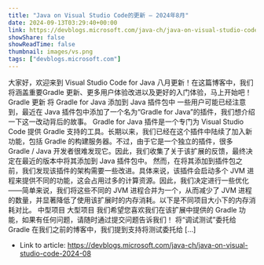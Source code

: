 ```yaml
---
title: "Java on Visual Studio Code的更新 – 2024年8月"
date: 2024-09-13T03:29:40+00:00
link: https://devblogs.microsoft.com/java-ch/java-on-visual-studio-code-2024-08
showShare: false
showReadTime: false
thumbnail: images/vs.png
tags: ["devblogs.microsoft.com"]
---
```

大家好，欢迎来到 Visual Studio Code for Java 八月更新！在这篇博客中，我们将涵盖重要Gradle 更新、更多用户体验改进以及更好的入门体验，马上开始吧！ Gradle 更新 将 Gradle for Java 添加到 Java 插件包中 一些用户可能已经注意到，最近在 Java 插件包中添加了一个名为“Gradle for Java”的插件，我们想介绍一下这一改动背后的故事。 Gradle for Java 插件是一个专门为 Visual Studio Code 提供 Gradle 支持的工具。长期以来，我们已经在这个插件中陆续了加入新功能，包括 Gradle 的构建服务器。不过，由于它是一个独立的插件，很多 Gradle / Java 开发者很难发现它。因此，我们收集了关于该扩展的反馈，最终决定在最近的版本中将其添加到 Java 插件包中。 然而，在将其添加到插件包之前，我们发现该插件的架构需要一些改进。具体来说，该插件会启动多个 JVM 进程来提供不同的功能，这会占用过多的计算资源。因此，我们决定进行一些优化——简单来说，我们将这些不同的 JVM 进程合并为一个，从而减少了 JVM 进程的数量，并显著降低了使用该扩展时的内存消耗。以下是不同项目大小下的内存消耗对比。 中型项目 大型项目 我们希望您喜欢我们在该扩展中提供的 Gradle 功能，如果有任何问题，请随时通过提交问题告诉我们！ 将“调试测试”委托给 Gradle 在我们之前的博客中，我们提到支持将测试委托给 […]

- Link to article: https://devblogs.microsoft.com/java-ch/java-on-visual-studio-code-2024-08